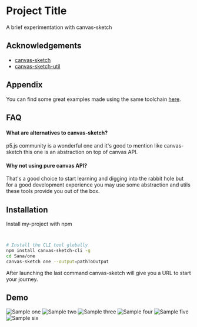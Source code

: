 
# Project Title

A brief experimentation with canvas-sketch

## Acknowledgements

 - [canvas-sketch](https://github.com/mattdesl/canvas-sketch)
 - [canvas-sketch-util](https://github.com/mattdesl/canvas-sketch-util)

## Appendix

You can find some great examples made using the same toolchain [here](https://github.com/mattdesl/canvas-sketch/tree/master/examples).

## FAQ

#### What are alternatives to canvas-sketch?

p5.js community is a wonderful one and it's good to mention like canvas-sketch this one is an abstraction on top of canvas API.

#### Why not using pure canvas API?

That's a good choice to start learning and digging into the rabbit hole but for a good development experience you may use some abstraction and utils these tools provide you out of the box.


## Installation

Install my-project with npm

```bash


# Install the CLI tool globally
npm install canvas-sketch-cli -g
cd Sana/one
canvas-sketch one --output=pathToOutput

```
After launching the last command canvas-sketch will give you a URL to start your journey.
    
## Demo

![Sample one](sample/1.png?raw=true "Sample one")
![Sample two](sample/2.png?raw=true "Sample two")
![Sample three](sample/3.png?raw=true "Sample three")
![Sample four](sample/4.png?raw=true "Sample four")
![Sample five](sample/5.png?raw=true "Sample five")
![Sample six](sample/6.png?raw=true "Sample six")

